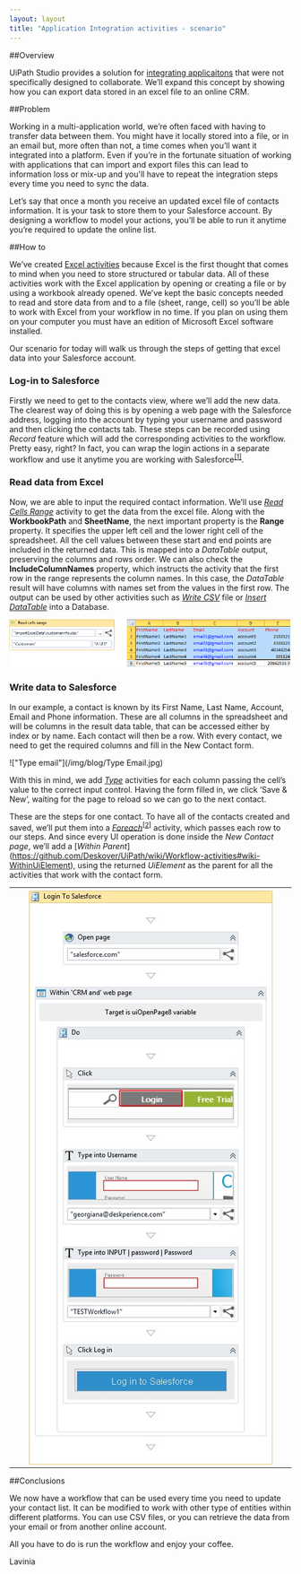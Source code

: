 ```yaml
---
layout: layout
title: "Application Integration activities - scenario"
---
```

##Overview

UiPath Studio provides a solution for [integrating applicaitons](https://github.com/Deskover/UiPath/wiki/Workflow-activities#wiki-App_Integration) that were not specifically designed to collaborate. 
We’ll expand this concept by showing how you can export data stored in an excel file to an online CRM.


##Problem

Working in a multi-application world, we’re often faced with having to transfer data between them. 
You might have it locally stored into a file, or in an email but, more often than not, a time comes when you’ll want it integrated into a platform. 
Even if you’re in the fortunate situation of working with applications that can import and export files this can lead to information loss or mix-up and 
you'll have to repeat the integration steps every time you need to sync the data. 

Let’s say that once a month you receive an updated excel file of contacts information. It is your task to store them to your Salesforce account.
By designing a workflow to model your actions, you’ll be able to run it anytime you’re required to update the online list.


##How to

We’ve created [Excel activities](https://github.com/Deskover/UiPath/wiki/Workflow-activities#wiki-Excel) because Excel is the first thought that comes to mind when you need to store structured or tabular data. 
All of these activities work with the Excel application by opening or creating a file or by using a workbook already opened. 
We’ve kept the basic concepts needed to read and store data from and to a file (sheet, range, cell) so you’ll be able to work with Excel from your workflow in no time.
If you plan on using them on your computer you must have an edition of Microsoft Excel software installed.

Our scenario for today will walk us through the steps of getting that excel data into your Salesforce account. 

### Log-in to Salesforce

Firstly we need to get to the contacts view, where we’ll add the new data.
The clearest way of doing this is by opening a web page with the Salesforce address, 
logging into the account by typing your username and password and then clicking the contacts tab. 
These steps can be recorded using *Record* feature which will add the corresponding activities to the workflow. 
Pretty easy, right? In fact, you can wrap the login actions in a separate workflow and use it anytime you are 
working with Salesforce<sup>[\[1\]](#salesforce-workflow)</sup>.

### Read data from Excel

Now, we are able to input the required contact information.  We’ll use [*Read Cells Range*](https://github.com/Deskover/UiPath/wiki/Workflow-activities#readcellsrange) activity to get the data from the excel file. 
Along with the **WorkbookPath** and **SheetName**, the next important property is the **Range** property. It specifies the upper left cell and the lower right cell of the spreadsheet. 
All the cell values between these start and end points are included in the returned data. 
This is mapped into a *DataTable* output, preserving the columns and rows order. 
We can also check the **IncludeColumnNames** property, which instructs the activity that the first row in the range represents the column names.
In this case, the *DataTable* result will have columns with names set from the values in the first row.
The output can be used by other activities such as [*Write CSV*](https://github.com/Deskover/UiPath/wiki/Workflow-activities#wiki-WriteCsvFile) file or [*Insert DataTable*](https://github.com/Deskover/UiPath/wiki/Workflow-activities#dbinsertdatatable) into a Database.

!["Read cells range"](/img/blog/ExcelRead.png)

### Write data to Salesforce

In our example, a contact is known by its First Name, Last Name, Account, Email and Phone information. 
These are all columns in the spreadsheet and will be columns in the result data table, that can be accessed either by index or by name.
Each contact will then be a row. With every contact, we need to get the required columns and fill in the New Contact form.


!["Type email"](/img/blog/Type Email.jpg)

With this in mind, we add [*Type*](https://github.com/Deskover/UiPath/wiki/Workflow-activities#wiki-TypeInto) activities
for each column passing the cell’s value to the correct input control. 
Having the form filled in, we click ‘Save & New’, waiting for the page to reload so we can go to the next contact. 

These are the steps for one contact. To have all of the contacts created and saved, we’ll put them into a [*Foreach*](http://msdn.microsoft.com/en-us/library/dd647676%28v=vs.100%29.aspx)<sup>[\[2\]](#salesforce-workflow)</sup>
activity, which passes each row to our steps. And since every UI operation is done inside the *New Contact page*, we’ll add a [*Within Parent*] (https://github.com/Deskover/UiPath/wiki/Workflow-activities#wiki-WithinUiElement),
using the returned *UiElement* as the parent for all the activities that work with the contact form. 

<table style="table-layout: fixed; width: 100%; margin: 0.7em 0" id="salesforce-workflow">
<!--<thead>
<tr><td colspan=2><span style="display: block; text-align: center"><strong>Repairing selectors in volatile apps</strong></td></tr>
</thead>-->

<tbody>

<tr>
<td style="width: 100%; padding: 1%; vertical-align: top"><img src="/img/blog/LoginToSalesforce.jpg" style="margin: auto; display: block"/></td>
<td style="width: 92%; padding: 1%; vertical-align: top"><img src="/img/blog/InputAllContacts.jpg" style="margin: auto; display: block"/></td>
</tr>



</tbody>
</table>

##Conclusions

We now have a workflow that can be used every time you need to update your contact list.
It can be modified to work with other type of entities within different platforms. 
You can use CSV files, or you can retrieve the data from your email or from another online account.  

All you have to do is run the workflow and enjoy your coffee.


Lavinia


